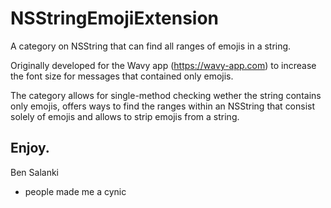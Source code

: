 # NSStringEmojiExtension
A category on NSString that can find all ranges of emojis in a string.

Originally developed for the Wavy app (https://wavy-app.com) to increase the font size for messages that contained only emojis.

The category allows for single-method checking wether the string contains only emojis, offers ways to find the ranges within an NSString that consist solely of emojis and allows to strip emojis from a string.

Enjoy.
----------
Ben Salanki
- people made me a cynic
